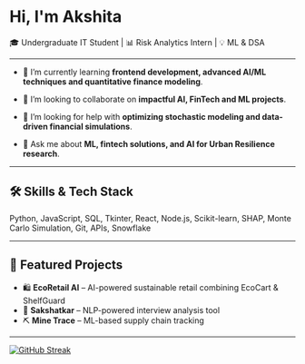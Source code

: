 # Hi, I'm Akshita 

🎓 Undergraduate IT Student | 📊 Risk Analytics Intern | 💡 ML & DSA 

---


- 🌱 I’m currently learning **frontend development, advanced AI/ML techniques and quantitative finance modeling**.
  
- 👯 I’m looking to collaborate on **impactful AI, FinTech and ML projects**.

- 🤔 I’m looking for help with **optimizing stochastic modeling and data-driven financial simulations**.

- 💬 Ask me about **ML, fintech solutions, and AI for Urban Resilience research**.

---

## 🛠️ Skills & Tech Stack
Python, JavaScript, SQL, Tkinter, React, Node.js, Scikit-learn, SHAP, Monte Carlo Simulation, Git, APIs, Snowflake

---

## 📂 Featured Projects
- 🛍️ **EcoRetail AI** – AI-powered sustainable retail combining EcoCart & ShelfGuard
- 🎤 **Sakshatkar** – NLP-powered interview analysis tool
- ⛏️ **Mine Trace** – ML-based supply chain tracking

---

[![GitHub Streak](https://streak-stats.demolab.com?user=guptaakshitaa)](https://git.io/streak-stats)
